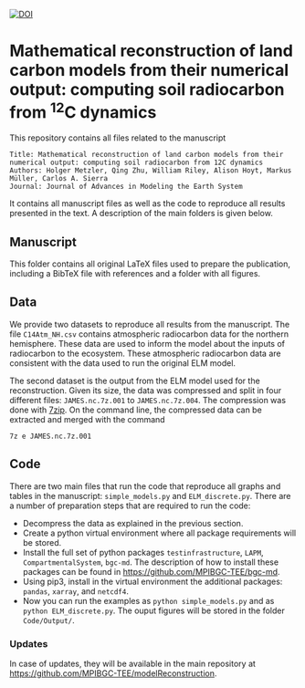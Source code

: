 

[![DOI](https://zenodo.org/badge/217027606.svg)](https://zenodo.org/badge/latestdoi/217027606)


# Mathematical reconstruction of land carbon models from their numerical output: computing soil radiocarbon from <sup>12</sup>C dynamics

This repository contains all files related to the manuscript

```{yaml}
Title: Mathematical reconstruction of land carbon models from their numerical output: computing soil radiocarbon from 12C dynamics
Authors: Holger Metzler, Qing Zhu, William Riley, Alison Hoyt, Markus Müller, Carlos A. Sierra
Journal: Journal of Advances in Modeling the Earth System
```

It contains all manuscript files as well as the code to reproduce all results presented in the text. A description of the main folders is given below.

## Manuscript
This folder contains all original LaTeX files used to prepare the publication, including a BibTeX file with references and a folder with all figures.

## Data
We provide two datasets to reproduce all results from the manuscript. The file `C14Atm_NH.csv` contains atmospheric radiocarbon data for the northern hemisphere. These data are used to inform the model about the inputs of radiocarbon to the ecosystem. These atmospheric radiocarbon data are consistent with the data used to run the original ELM model.

The second dataset is the output from the ELM model used for the reconstruction. Given its size, the data was compressed and split in four different files: `JAMES.nc.7z.001` to `JAMES.nc.7z.004`. The compression was done with [7zip](https://www.7-zip.org/). On the command line, the compressed data can be extracted and merged with the command

```7z e JAMES.nc.7z.001```

## Code
There are two main files that run the code that reproduce all graphs and tables in the manuscript: `simple_models.py` and `ELM_discrete.py`. There are a number of preparation steps that are required to run the code:
* Decompress the data as explained in the previous section.
* Create a python virtual environment where all package requirements will be stored.
* Install the full set of python packages `testinfrastructure`, `LAPM`, `CompartmentalSystem`, `bgc-md`. The description of how to install these packages can be found in <https://github.com/MPIBGC-TEE/bgc-md>.
* Using pip3, install in the virtual environment the additional packages: `pandas`, `xarray`, and `netcdf4`.
* Now you can run the examples as `python simple_models.py` and as `python ELM_discrete.py`. The ouput figures will be stored in the folder `Code/Output/`.

### Updates
In case of updates, they will be available in the main repository at <https://github.com/MPIBGC-TEE/modelReconstruction>.
